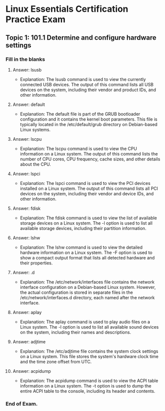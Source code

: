 <link rel="stylesheet" type="text/css" href="../../style.css">

# Linux Essentials Certification Practice Exam
## Topic 1: 101.1 Determine and configure hardware settings
### Fill in the blanks

1. Answer: lsusb

    - Explanation: The lsusb command is used to view the currently connected USB devices. The output of this command lists all USB devices on the system, including their vendor and product IDs, and other information.

2. Answer: default

    - Explanation: The default file is part of the GRUB bootloader configuration and it contains the kernel boot parameters. This file is typically located in the /etc/default/grub directory on Debian-based Linux systems.

3. Answer: lscpu

    - Explanation: The lscpu command is used to view the CPU information on a Linux system. The output of this command lists the number of CPU cores, CPU frequency, cache sizes, and other details about the CPU.

4. Answer: lspci

    - Explanation: The lspci command is used to view the PCI devices installed on a Linux system. The output of this command lists all PCI devices on the system, including their vendor and device IDs, and other information.

5. Answer: fdisk

    - Explanation: The fdisk command is used to view the list of available storage devices on a Linux system. The -l option is used to list all available storage devices, including their partition information.

6. Answer: lshw

    - Explanation: The lshw command is used to view the detailed hardware information on a Linux system. The -F option is used to show a compact output format that lists all detected hardware and their properties.

7. Answer: .d

    - Explanation: The /etc/network/interfaces file contains the network interface configuration on a Debian-based Linux system. However, the actual configuration is stored in separate files in the /etc/network/interfaces.d directory, each named after the network interface.

8. Answer: aplay

    - Explanation: The aplay command is used to play audio files on a Linux system. The -l option is used to list all available sound devices on the system, including their names and descriptions.

9. Answer: adjtime

    - Explanation: The /etc/adjtime file contains the system clock settings on a Linux system. This file stores the system's hardware clock time and the time zone offset from UTC.

10. Answer: acpidump

    - Explanation: The acpidump command is used to view the ACPI table information on a Linux system. The -t option is used to dump the entire ACPI table to the console, including its header and contents.

### End of Exam.

